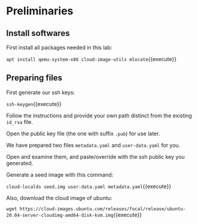 # Preliminaries

## Install softwares

First install all packages needed in this lab:

`apt install qemu-system-x86 cloud-image-utils mlocate`{{execute}}

## Preparing files

First generate our ssh keys:

`ssh-keygen`{{execute}}

Follow the instructions and provide your own path distinct from the existing `id_rsa` file.

Open the public key file (the one with suffix `.pub`) for use later.

We have prepared two files `metadata.yaml` and `user-data.yaml` for you.

Open and examine them, and paste/override with the ssh public key you generated.

Generate a seed image with this command:

`cloud-localds seed.img user-data.yaml metadata.yaml`{{execute}}

Also, download the cloud image of ubuntu:

`wget https://cloud-images.ubuntu.com/releases/focal/release/ubuntu-20.04-server-cloudimg-amd64-disk-kvm.img`{{execute}}
